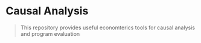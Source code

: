 # Causal Analysis

> This repository provides useful economterics tools for causal analysis and program evaluation

